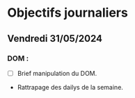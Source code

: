 # Objectifs journaliers

## Vendredi 31/05/2024

### DOM :

- [ ] Brief manipulation du DOM.
- Rattrapage des dailys de la semaine.